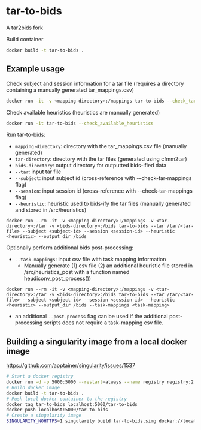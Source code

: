 # tar-to-bids
A tar2bids fork

Build container
```bash
docker build -t tar-to-bids .
```

## Example usage

Check subject and session information for a tar file <tar-file> (requires a directory <mapping-directory> containing a manually generated tar_mappings.csv)
```bash
docker run -it -v <mapping-directory>:/mappings tar-to-bids --check_tar_mappings <tar-file>
```

Check available heuristics (heuristics are manually generated)
```bash
docker run -it tar-to-bids --check_available_heuristics
```

Run tar-to-bids:
 - `mapping-directory`: directory with the tar_mappings.csv file (manually generated)
 - `tar-directory`: directory with the tar files (generated using cfmm2tar)
 - `bids-directory`: output directory for outputted bids-ified data
 - `--tar`: input tar file
 - `--subject`: input subject id (cross-reference with --check-tar-mappings flag)
 - `--session`: input session id (cross-reference with --check-tar-mappings flag)
 - `--heuristic`: heuristic used to bids-ify the tar files (manually generated and stored in /src/heuristics)
```
docker run --rm -it -v <mapping-directory>:/mappings -v <tar-directory>:/tar -v <bids-directory>:/bids tar-to-bids --tar /tar/<tar-file> --subject <subject-id> --session <session-id> --heuristic <heuristic> --output_dir /bids
```

Optionally perform additional bids post-processing:
 - `--task-mappings`: input csv file with task mapping information 
   - Manually generate (1) csv file (2) an additional heuristic file stored in /src/heuristics_post with a function named heudiconv_post_process())
```
docker run --rm -it -v <mapping-directory>:/mappings -v <tar-directory>:/tar -v <bids-directory>:/bids tar-to-bids --tar /tar/<tar-file> --subject <subject-id> --session <session-id> --heuristic <heuristic> --output_dir /bids --task-mappings <task-mapping>
```
 - an additional `--post-process` flag can be used if the additional post-processing scripts does not require a task-mapping csv file.

## Building a singularity image from a local docker image
https://github.com/apptainer/singularity/issues/1537

```bash
# Start a docker registry
docker run -d -p 5000:5000 --restart=always --name registry registry:2
# Build docker image
docker build -t tar-to-bids .
# Push local docker container to the registry
docker tag tar-to-bids localhost:5000/tar-to-bids
docker push localhost:5000/tar-to-bids
# Create a singularity image
SINGULARITY_NOHTTPS=1 singularity build tar-to-bids.simg docker://localhost:5000/tar-to-bids:latest
```


